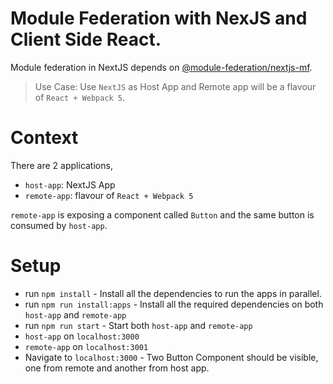 # Module Federation with NexJS and Client Side React.

Module federation in NextJS depends on [@module-federation/nextjs-mf](https://www.npmjs.com/package/@module-federation/nextjs-mf).

> Use Case: Use `NextJS` as Host App and Remote app will be a flavour of `React + Webpack 5`.

# Context
There are 2 applications, 
- `host-app`: NextJS App
- `remote-app`: flavour of `React + Webpack 5`

`remote-app` is exposing a component called `Button` and the same button is consumed by `host-app`.

# Setup
- run `npm install` - Install all the dependencies to run the apps in parallel.
- run `npm run install:apps` - Install all the required dependencies on both `host-app` and `remote-app`
- run `npm run start` - Start both `host-app` and `remote-app`
- `host-app`  on `localhost:3000`
- `remote-app` on `localhost:3001`
- Navigate to `localhost:3000` - Two Button Component should be visible, one from remote and another from host app.